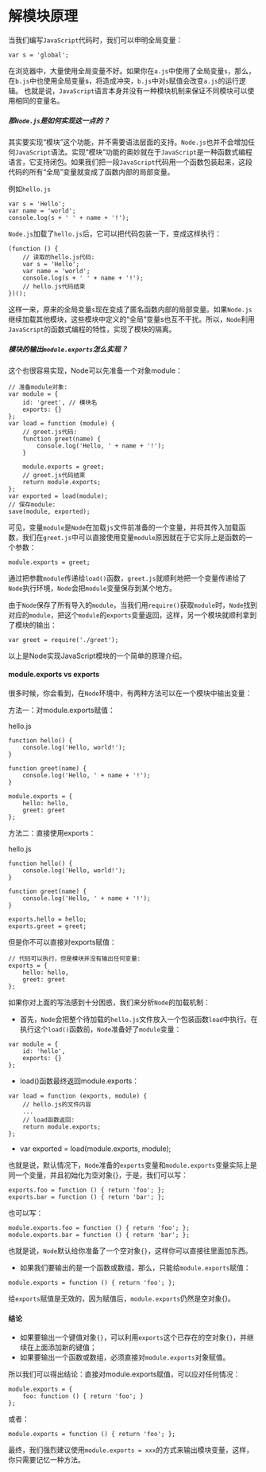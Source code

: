 # 解模块原理

当我们编写`JavaScript`代码时，我们可以申明全局变量：
```
var s = 'global';
```
在浏览器中，大量使用全局变量不好。如果你在`a.js`中使用了全局变量`s`，那么，在`b.js`中也使用全局变量s，将造成冲突，`b.js`中对`s`赋值会改变`a.js`的运行逻辑。
也就是说，`JavaScript`语言本身并没有一种模块机制来保证不同模块可以使用相同的变量名。

##### 那`Node.js`是如何实现这一点的？

其实要实现“模块”这个功能，并不需要语法层面的支持。`Node.js`也并不会增加任何`JavaScript`语法。实现“模块”功能的奥妙就在于`JavaScript`是一种函数式编程语言，它支持闭包。如果我们把一段`JavaScript`代码用一个函数包装起来，这段代码的所有“全局”变量就变成了函数内部的局部变量。

例如`hello.js`
```
var s = 'Hello';
var name = 'world';
console.log(s + ' ' + name + '!');
```
`Node.js`加载了`hello.js`后，它可以把代码包装一下，变成这样执行：
```
(function () {
    // 读取的hello.js代码:
    var s = 'Hello';
    var name = 'world';
    console.log(s + ' ' + name + '!');
    // hello.js代码结束
})();
```
这样一来，原来的全局变量`s`现在变成了匿名函数内部的局部变量。如果`Node.js`继续加载其他模块，这些模块中定义的“全局”变量s也互不干扰。所以，`Node`利用`JavaScript`的函数式编程的特性，实现了模块的隔离。

##### 模块的输出`module.exports`怎么实现？

这个也很容易实现，Node可以先准备一个对象module：
```
// 准备module对象:
var module = {
    id: 'greet', // 模块名
    exports: {}
};
var load = function (module) {
    // greet.js代码:
    function greet(name) {
        console.log('Hello, ' + name + '!');
    }

    module.exports = greet;
    // greet.js代码结束
    return module.exports;
};
var exported = load(module);
// 保存module:
save(module, exported);
```
可见，变量`module`是`Node`在加载`js`文件前准备的一个变量，并将其传入加载函数，我们在`greet.js`中可以直接使用变量`module`原因就在于它实际上是函数的一个参数：
```
module.exports = greet;
```
通过把参数`module`传递给`load()`函数，`greet.js`就顺利地把一个变量传递给了`Node`执行环境，`Node`会把`module`变量保存到某个地方。

由于`Node`保存了所有导入的`module`，当我们用`require()`获取`module`时，`Node`找到对应的`module`，把这个`module`的`exports`变量返回，这样，另一个模块就顺利拿到了模块的输出：
```
var greet = require('./greet');
```
以上是Node实现JavaScript模块的一个简单的原理介绍。

#### module.exports vs exports

很多时候，你会看到，在`Node`环境中，有两种方法可以在一个模块中输出变量：

方法一：对module.exports赋值：

hello.js
```
function hello() {
    console.log('Hello, world!');
}

function greet(name) {
    console.log('Hello, ' + name + '!');
}

module.exports = {
    hello: hello,
    greet: greet
};
```
方法二：直接使用exports：

hello.js
```
function hello() {
    console.log('Hello, world!');
}

function greet(name) {
    console.log('Hello, ' + name + '!');
}

exports.hello = hello;
exports.greet = greet;
```
但是你不可以直接对exports赋值：
```
// 代码可以执行，但是模块并没有输出任何变量:
exports = {
    hello: hello,
    greet: greet
};
```
如果你对上面的写法感到十分困惑，我们来分析`Node`的加载机制：
- 首先，`Node`会把整个待加载的`hello.js`文件放入一个包装函数`load`中执行。在执行这个`load()`函数前，`Node`准备好了`module`变量：
```
var module = {
    id: 'hello',
    exports: {}
};
```
- load()函数最终返回module.exports：
```
var load = function (exports, module) {
    // hello.js的文件内容
    ...
    // load函数返回:
    return module.exports;
};
```
- var exported = load(module.exports, module);

也就是说，默认情况下，`Node`准备的`exports`变量和`module.exports`变量实际上是同一个变量，并且初始化为空对象{}，于是，我们可以写：
```
exports.foo = function () { return 'foo'; };
exports.bar = function () { return 'bar'; };
```
也可以写：
```
module.exports.foo = function () { return 'foo'; };
module.exports.bar = function () { return 'bar'; };
```
也就是说，`Node`默认给你准备了一个空对象`{}`，这样你可以直接往里面加东西。

- 如果我们要输出的是一个函数或数组，那么，只能给`module.exports`赋值：
```
module.exports = function () { return 'foo'; };
```
给`exports`赋值是无效的，因为赋值后，`module.exports`仍然是空对象{}。

#### 结论
- 如果要输出一个键值对象`{}`，可以利用`exports`这个已存在的空对象`{}`，并继续在上面添加新的键值；
- 如果要输出一个函数或数组，必须直接对`module.exports`对象赋值。

所以我们可以得出结论：直接对module.exports赋值，可以应对任何情况：
```
module.exports = {
    foo: function () { return 'foo'; }
};
```
或者：
```
module.exports = function () { return 'foo'; };
```
最终，我们强烈建议使用`module.exports = xxx`的方式来输出模块变量，这样，你只需要记忆一种方法。




